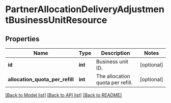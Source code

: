 # PartnerAllocationDeliveryAdjustmentBusinessUnitResource

## Properties
Name | Type | Description | Notes
------------ | ------------- | ------------- | -------------
**id** | **int** | Business unit ID. | [optional] 
**allocation_quota_per_refill** | **int** | The allocation quota per refill. | [optional] 

[[Back to Model list]](../README.md#documentation-for-models) [[Back to API list]](../README.md#documentation-for-api-endpoints) [[Back to README]](../README.md)


